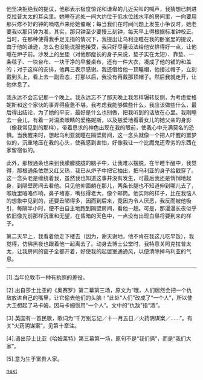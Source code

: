 
他坚决拒绝我的提议，他那表示极度惊诧和谦卑的几近尖叫的喊声，我猜想已刺进克拉普太太的耳朵里。她睡在远处一间大约位于低水位线水平的房间里，一向要用那只修不好的钟的嘀嗒声来给她催眠；每当我们在时间问题上发生小争议时，她老要我以那只钟为准，其实，那只钟至少要慢三刻钟，每天早上得根据标准钟校正。当时，在那种使得我手足无措的情况下，我提出让乌利亚睡在我的卧室里的提议，由于他的谦逊，怎么也没能说服他接受，我只好尽量设法给他安排得好一点，让他睡在炉子前。沙发上的坐垫（对他那瘦长的身子来说，垫子实在太短）、靠垫、一条毯子、一块台布、一块干净的早餐桌布，还有一件大衣，凑成了他的铺的和盖的；对于这样的安排，他再三表示感谢。我还借给他一顶睡帽，他接过帽子，立刻戴到头上，看上去一副丑态，打那以后，我没有再戴那顶帽子。然后我就走开，让他休息了。

我永远不会忘记那一个晚上。我永远忘不了那天晚上我怎样辗转反侧，为考虑爱格妮斯和这个家伙的事弄得疲惫不堪。我考虑我能够做些什么，我应该做些什么，最后得出结论，为了她的平安，最好是什么也别做，把我听到的话放在心里。我刚睡去一会儿，有着一对温柔眼睛的爱格妮斯，以及慈爱地看着女儿的她父亲的身影（像我常见到的那样），带着恳求的神色出现在我的眼前，使我心中充满莫名的恐惧。当我醒来时，想起乌利亚就睡在隔壁房间，这一念头就像一个把人吓醒的噩梦似的，沉重地压在我的心头，使我感到害怕，好像我让一个比魔鬼还卑劣的东西在家留宿似的。

此外，那根通条也来到我朦朦胧胧的脑子中，让我难以摆脱。在半睡半醒中，我觉得，那根通条依然又红又热，我已从炉子中把它抽出，把乌利亚的身子给戳穿了。这一念头老是缠绕着我，虽然我也知道这事并没有发生，可最后我还是悄悄地起身，到隔壁房间去看他。只见他仰面躺在那儿，两条长腿也不知道伸到哪儿去了，喉咙里咯咯作响，鼻子堵塞，嘴张得老大，像个邮筒。他实际的样子，比在我恼人的想象中见到的，还要丑陋得多，因而到后来，竟因为令人厌恶，我反而被他吸引，每隔半小时，便不由自主地跑到隔壁房间，看他一趟。可是，那漫漫长夜似乎依旧像先前那样沉重和无望，在昏暗的天色中，一点没有出现白昼将要到来的样子。

第二天早上，我看着他走下楼去（因为，谢天谢地，他不肯在我这儿吃早饭），我觉得，仿佛黑夜也跟着他一起离去了。动身去博士公堂时，我特意关照克拉普太太，让我房间的窗子全都开着，好使我的起居室通通风，以便清除掉乌利亚的气息。

* * *

[1].当年伦敦市一种有执照的差役。

[2].出自莎士比亚的《奥赛罗》第二幕第三场，原文为“哦，人们居然会把一个仇敌放进自己的嘴里，让它偷去他们的头脑！”此处“人们”改成了“一个人”，所以使大卫想起了马卡姆，因马卡姆惯用“一个人”。文中的“仇敌”指“酒”。

[3].英国有一首民歌，歌词为“千万别忘记／十一月五日／火药阴谋案／……”。有关“火药阴谋案”，见第十章注。

[4].语出莎士比亚《哈姆莱特》第三幕第一场，原句不是“我们俩”，而是“我们大家”。

[5].意为生于富贵人家。

[next](page345.md)